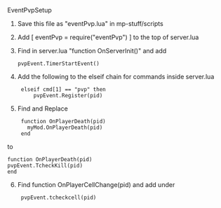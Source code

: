 EventPvpSetup
    
1) Save this file as "eventPvp.lua" in mp-stuff/scripts

2) Add [ eventPvp = require("eventPvp") ] to the top of server.lua

3) Find in server.lua "function OnServerInit()" and add

       pvpEvent.TimerStartEvent()
        
4) Add the following to the elseif chain for commands inside server.lua

		elseif cmd[1] == "pvp" then
			pvpEvent.Register(pid)
	
5) Find and Replace

        function OnPlayerDeath(pid)
          myMod.OnPlayerDeath(pid)
        end

to

	function OnPlayerDeath(pid)
	pvpEvent.TcheckKill(pid)
	end

6) Find function OnPlayerCellChange(pid) and add under

		pvpEvent.tcheckcell(pid)
